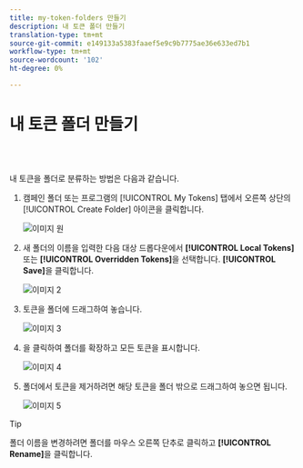 ```yaml
---
title: my-token-folders 만들기
description: 내 토큰 폴더 만들기
translation-type: tm+mt
source-git-commit: e149133a5383faaef5e9c9b7775ae36e633ed7b1
workflow-type: tm+mt
source-wordcount: '102'
ht-degree: 0%

---
```



# 내 토큰 폴더 만들기

<br> 

내 토큰을 폴더로 분류하는 방법은 다음과 같습니다.

1. 캠페인 폴더 또는 프로그램의 [!UICONTROL My Tokens] 탭에서 오른쪽 상단의 [!UICONTROL Create Folder] 아이콘을 클릭합니다.

   ![이미지 원](/help/sky/assets/my-tokens/create-my-token-folders/create-my-token-folders-1.png)

1. 새 폴더의 이름을 입력한 다음 대상 드롭다운에서 **[!UICONTROL Local Tokens]** 또는 **[!UICONTROL Overridden Tokens]**&#x200B;을 선택합니다. **[!UICONTROL Save]**&#x200B;을 클릭합니다.

   ![이미지 2](/help/sky/assets/my-tokens/create-my-token-folders/create-my-token-folders-2.png)

1. 토큰을 폴더에 드래그하여 놓습니다.

   ![이미지 3](/help/sky/assets/my-tokens/create-my-token-folders/create-my-token-folders-3.png)

1. 을 클릭하여 폴더를 확장하고 모든 토큰을 표시합니다.

   ![이미지 4](/help/sky/assets/my-tokens/create-my-token-folders/create-my-token-folders-4.png)

1. 폴더에서 토큰을 제거하려면 해당 토큰을 폴더 밖으로 드래그하여 놓으면 됩니다.

   ![이미지 5](/help/sky/assets/my-tokens/create-my-token-folders/create-my-token-folders-5.png)

>[!TIP]
>
>폴더 이름을 변경하려면 폴더를 마우스 오른쪽 단추로 클릭하고 **[!UICONTROL Rename]**&#x200B;을 클릭합니다.
